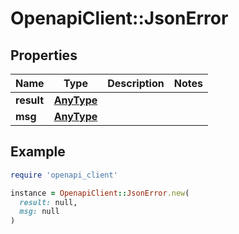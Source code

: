 # OpenapiClient::JsonError

## Properties

| Name | Type | Description | Notes |
| ---- | ---- | ----------- | ----- |
| **result** | [**AnyType**](.md) |  |  |
| **msg** | [**AnyType**](.md) |  |  |

## Example

```ruby
require 'openapi_client'

instance = OpenapiClient::JsonError.new(
  result: null,
  msg: null
)
```

